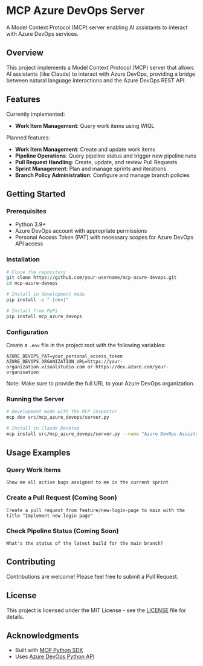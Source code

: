 # MCP Azure DevOps Server

A Model Context Protocol (MCP) server enabling AI assistants to interact with Azure DevOps services.

## Overview

This project implements a Model Context Protocol (MCP) server that allows AI assistants (like Claude) to interact with Azure DevOps, providing a bridge between natural language interactions and the Azure DevOps REST API.

## Features

Currently implemented:
- **Work Item Management**: Query work items using WIQL

Planned features:
- **Work Item Management**: Create and update work items
- **Pipeline Operations**: Query pipeline status and trigger new pipeline runs
- **Pull Request Handling**: Create, update, and review Pull Requests
- **Sprint Management**: Plan and manage sprints and iterations
- **Branch Policy Administration**: Configure and manage branch policies

## Getting Started

### Prerequisites

- Python 3.9+
- Azure DevOps account with appropriate permissions
- Personal Access Token (PAT) with necessary scopes for Azure DevOps API access

### Installation

```bash
# Clone the repository
git clone https://github.com/your-username/mcp-azure-devops.git
cd mcp-azure-devops

# Install in development mode
pip install -e ".[dev]"

# Install from PyPi
pip install mcp_azure_devops
```

### Configuration

Create a `.env` file in the project root with the following variables:

```
AZURE_DEVOPS_PAT=your_personal_access_token
AZURE_DEVOPS_ORGANIZATION_URL=https://your-organization.visualstudio.com or https://dev.azure.com/your-organisation
```

Note: Make sure to provide the full URL to your Azure DevOps organization.

### Running the Server

```bash
# Development mode with the MCP Inspector
mcp dev src/mcp_azure_devops/server.py

# Install in Claude Desktop
mcp install src/mcp_azure_devops/server.py --name "Azure DevOps Assistant"
```

## Usage Examples

### Query Work Items

```
Show me all active bugs assigned to me in the current sprint
```

### Create a Pull Request (Coming Soon)

```
Create a pull request from feature/new-login-page to main with the title "Implement new login page"
```

### Check Pipeline Status (Coming Soon)

```
What's the status of the latest build for the main branch?
```

## Contributing

Contributions are welcome! Please feel free to submit a Pull Request.

## License

This project is licensed under the MIT License - see the [LICENSE](LICENSE) file for details.

## Acknowledgments

- Built with [MCP Python SDK](https://github.com/modelcontextprotocol/python-sdk)
- Uses [Azure DevOps Python API](https://github.com/microsoft/azure-devops-python-api)
